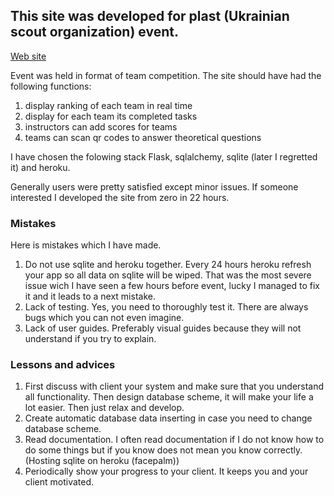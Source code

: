 ## This site was developed for plast (Ukrainian scout organization) event.

[Web site](http://mpsh.herokuapp.com)

Event was held in format of team competition.
The site should have had the following functions: 
1. display ranking of each team in real time
2. display for each team its completed tasks
3. instructors can add scores for teams
4. teams can scan qr codes to answer theoretical questions

I have chosen the folowing stack Flask, sqlalchemy, sqlite (later I regretted it) and heroku.

Generally users were pretty satisfied except minor issues.
If someone interested I developed the site from zero in 22 hours.

### Mistakes
Here is mistakes which I have made.

1. Do not use sqlite and heroku together. Every 24 hours heroku refresh your app so all data on sqlite will be wiped. That was the most severe issue wich I have seen a few hours before event, lucky I managed to fix it and it leads to a next mistake.
2. Lack of testing. Yes, you need to thoroughly test it. There are always bugs which you can not even imagine.
3. Lack of user guides. Preferably visual guides because they will not understand if you try to explain.

### Lessons and advices
1. First discuss with client your system and make sure that you understand all functionality. Then design database scheme, it will make your life a lot easier. Then just relax and develop.
2. Create automatic database data inserting in case you need to change database scheme.
3. Read documentation. I often read documentation if I do not know how to do some things but if you know does not mean you know correctly. (Hosting sqlite on heroku (facepalm))
4. Periodically show your progress to your client. It keeps you and your client motivated.